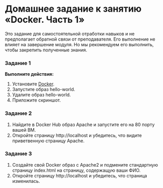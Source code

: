 # Домашнее задание к занятию «Docker. Часть 1»

Это задание для самостоятельной отработки навыков и не предполагает обратной связи от преподавателя. Его выполнение не влияет на завершение модуля. Но мы рекомендуем его выполнить, чтобы закрепить полученные знания.

### Задание 1  

**Выполните действия:**

1. Установите [Docker](https://www.docker.com/).
1. Запустите образ hello-world.
1. Удалите образ hello-world.
1. Приложите скриншот.

### Задание 2

1. Найдите в Docker Hub образ Apache и запустите его на 80 порту вашей ВМ.
2. Откройте страницу http://localhost и убедитесь, что видите приветвенную страницу Apache.

### Задание 3

1. Создайте свой Docker образ с Apache2 и подмените стандартную страницу index.html на страницу, содержащую ваши ФИО.
2. Откройте страницу http://localhost и убедитесь, что страница изменилась.

